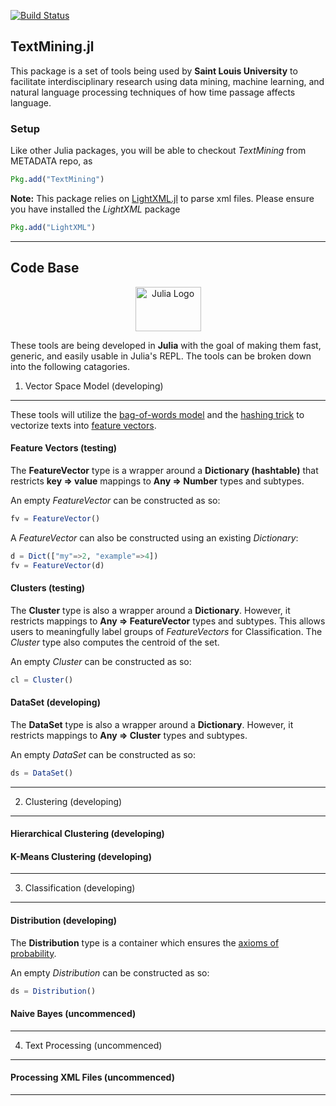 [![Build Status](https://travis-ci.org/SLU-TMI/TextMining.jl.svg?branch=master)](https://travis-ci.org/SLU-TMI/TextMining.jl)

## TextMining.jl 



This package is a set of tools being used by **Saint Louis University** to facilitate interdisciplinary research using data mining, machine learning, and natural language processing techniques of how time passage affects language.

### Setup

Like other Julia packages, you will be able to checkout *TextMining* from METADATA repo, as

```julia
Pkg.add("TextMining")
```

**Note:** This package relies on [LightXML.jl](https://github.com/JuliaLang/LightXML.jl) to parse xml files. Please ensure you have installed the *LightXML* package

```julia
Pkg.add("LightXML")
```

---
## Code Base



<div align="center">
<a href="http://julialang.org/" target="_blank">
<img src="http://julialang.org/images/logo_hires.png" alt="Julia Logo" width="105" height="71"></img>
</a>
</div>

These tools are being developed in **Julia** with the goal of making them fast, generic, and easily usable in Julia's REPL. The tools can be broken down into the following catagories.

1. Vector Space Model (developing)
------

These tools will utilize the [bag-of-words model](http://en.wikipedia.org/wiki/Bag-of-words_model) and the [hashing trick](http://en.wikipedia.org/wiki/Feature_hashing) to vectorize texts into [feature vectors](http://en.wikipedia.org/wiki/Feature_vector). 

#### Feature Vectors (testing)

The **FeatureVector** type is a wrapper around a **Dictionary (hashtable)** that restricts **key => value** mappings to **Any => Number** types and subtypes.

An empty *FeatureVector* can be constructed as so:
```julia
fv = FeatureVector()
```

A *FeatureVector* can also be constructed using an existing *Dictionary*: 
```julia
d = Dict(["my"=>2, "example"=>4])
fv = FeatureVector(d)
```

#### Clusters (testing)

The **Cluster** type is also a wrapper around a **Dictionary**. However, it restricts mappings to **Any => FeatureVector** types and subtypes. This allows users to meaningfully label groups of *FeatureVectors* for Classification. The *Cluster* type also computes the centroid of the set.

An empty *Cluster* can be constructed as so:
```julia
cl = Cluster()
```

#### DataSet (developing)

The **DataSet** type is also a wrapper around a **Dictionary**. However, it restricts mappings to **Any => Cluster** types and subtypes.

An empty *DataSet* can be constructed as so:
```julia
ds = DataSet()
```
---
2. Clustering (developing)
------

#### Hierarchical Clustering (developing)

#### K-Means Clustering (developing)
---
3. Classification (developing)
------

#### Distribution (developing)

The **Distribution** type is a container which ensures the [axioms of probability](http://en.wikipedia.org/wiki/Probability_axioms).

An empty *Distribution* can be constructed as so:
```julia
ds = Distribution()
```

#### Naive Bayes (uncommenced)
---
4. Text Processing (uncommenced)
------

#### Processing XML Files (uncommenced)
---
